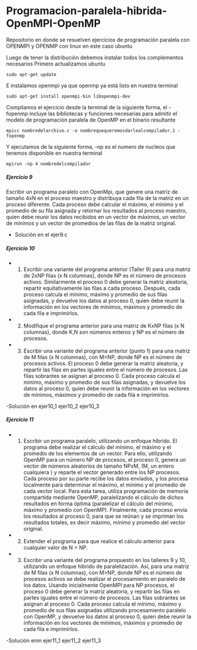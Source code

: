 # Programacion-paralela-hibrida-OpenMPI-OpenMP
Repositorio en donde se resuelven ejercicios de programación paralela con OPENMPI y OPENMP con linux en este caso ubuntu

Luego de tener la distribución debemos instalar todos los complementos necesarios
Primero actualizamos ubuntu
```
sudo apt-get update
```
E instalamos openmpi ya que openmp ya está listo en nuestra terminal
```
sudo apt-get install openmpi-bin libopenmpi-dev
```
Compilamos el ejercicio desde la terminal de la siguiente forma, el -fopenmp incluye las bibliotecas y funciones necesarias para admitir el modelo de programación paralela de OpenMP en el binario resultante
```
mpicc nombredelarchivo.c -o nombrequequeremosdarlealcompilador.1 -fopenmp
```
Y ejecutamos de la siguiente forma, -np es el numero de nucleos que tenemos disponible en nuestra terminal
```
mpirun -np 4 nombredelcompilador
```

##### Ejercicio 9
Escribir un programa paralelo con OpenMpi, que genere una matriz de tamaño 4xN en el proceso maestro y 
distribuya cada fila de la matriz en un proceso diferente. Cada proceso debe calcular el máximo, el mínimo y 
el promedio de su fila asignada y retornar los resultados al proceso maestro, quien debe reunir los datos 
recibidos en un vector de máximos, un vector de mínimos y un vector de promedios de las filas de la matriz 
original.
- Solución en el ejer9.c

##### Ejercicio 10
- 1. Escribir una variante del programa anterior (Taller 9) para una matriz de 2xNP filas (x N columnas), donde 
NP es el número de procesos activos. Similarmente el proceso 0 debe generar la matriz aleatoria, repartir 
equitativamente las filas a cada proceso. Después, cada proceso calcula el mínimo, máximo y promedio 
de sus filas asignadas, y devuelve los datos al proceso 0, quien debe reunir la información en los vectores
de mínimos, máximos y promedio de cada fila e imprimirlos.
- 2. Modifique el programa anterior para una matriz de KxNP filas (x N columnas), donde K,N son números
enteros y NP es el número de procesos.
- 3. Escribir una variante del programa anterior (punto 1) para una matriz de M filas (x N columnas), con 
M>NP, donde NP es el número de procesos activos. El proceso 0 debe generar la matriz aleatoria, y 
repartir las filas en partes iguales entre el número de procesos. Las filas sobrantes se asignan al proceso 0. 
Cada proceso calcula el mínimo, máximo y promedio de sus filas asignadas, y devuelve los datos al 
proceso 0, quien debe reunir la información en los vectores de mínimos, máximos y promedio de cada fila 
e imprimirlos.

-Solución en ejer10_1 ejer10_2 ejer10_3

##### Ejercicio 11
- 1. Escribir un programa paralelo, utilizando un enfoque híbrido. El programa debe realizar el cálculo del 
mínimo, el máximo y el promedio de los elementos de un vector. Para ello, utilizando OpenMP para un 
número NP de procesos, el proceso 0, genera un vector de números aleatorios de tamaño NPxM, (M, un 
entero cualquiera ) y reparte el vector generado entre los NP procesos. Cada proceso por su parte recibe 
los datos enviados, y los procesa localmente para determinar el máximo, el mínimo y el promedio de cada 
vector local. Para esta tarea, utiliza programación de memoria compartida mediante OpenMP, 
paralelizando el cálculo de dichos resultados en forma óptima (paralelizar el cálculo del mínimo, máximo 
y promedio con OpenMP). Finalmente, cada proceso envía los resultados al proceso 0, para que se reúnan 
y se impriman los resultados totales, es decir máximo, mínimo y promedio del vector original.
- 2. Extender el programa para que realice el cálculo anterior para cualquier valor de N > NP.
- 3. Escribir una variante del programa propuesto en los talleres 9 y 10, utilizando un enfoque híbrido de 
paralelización. Así, para una matriz de M filas (x N columnas), con M>NP, donde NP es el número de 
procesos activos se debe realizar el procesamiento en paralelo de los datos. Usando inicialmente OpenMPI
para NP procesos, el proceso 0 debe generar la matriz aleatoria, y repartir las filas en partes iguales entre 
el número de procesos. Las filas sobrantes se asignan al proceso 0. Cada proceso calcula el mínimo, 
máximo y promedio de sus filas asignadas utilizando procesamiento paralelo con OpenMP, y devuelve los 
datos al proceso 0, quien debe reunir la información en los vectores de mínimos, máximos y promedio de 
cada fila e imprimirlos.

-Solución enm ejer11_1 ejer11_2 ejer11_3

